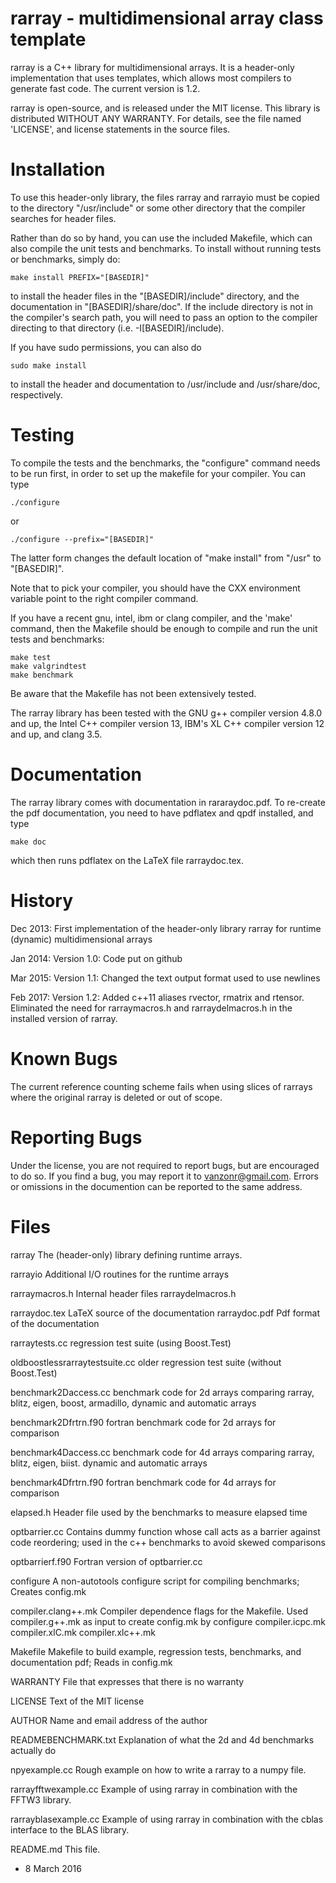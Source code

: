 rarray - multidimensional array class template
==============================================

rarray is a C++ library for multidimensional arrays.  It is a
header-only implementation that uses templates, which allows most
compilers to generate fast code.  The current version is 1.2.

rarray is open-source, and is released under the MIT license. This
library is distributed WITHOUT ANY WARRANTY. For details, see the file
named 'LICENSE', and license statements in the source files.

Installation
============

To use this header-only library, the files rarray and rarrayio must be
copied to the directory "/usr/include" or some other directory that
the compiler searches for header files.

Rather than do so by hand, you can use the included Makefile, which
can also compile the unit tests and benchmarks.  To install without
running tests or benchmarks, simply do:

    make install PREFIX="[BASEDIR]"

to install the header files in the "[BASEDIR]/include" directory, and
the documentation in "[BASEDIR]/share/doc".  If the include directory
is not in the compiler's search path, you will need to pass an option
to the compiler directing to that directory
(i.e. -I[BASEDIR]/include).

If you have sudo permissions, you can also do
   
    sudo make install

to install the header and documentation to /usr/include and
/usr/share/doc, respectively.

Testing
=======

To compile the tests and the benchmarks, the "configure" command needs
to be run first, in order to set up the makefile for your compiler.
You can type

    ./configure

or

    ./configure --prefix="[BASEDIR]"

The latter form changes the default location of "make install" from
"/usr" to "[BASEDIR]".

Note that to pick your compiler, you should have the CXX environment
variable point to the right compiler command.

If you have a recent gnu, intel, ibm or clang compiler, and the 'make'
command, then the Makefile should be enough to compile and run the
unit tests and benchmarks:

    make test
    make valgrindtest
    make benchmark

Be aware that the Makefile has not been extensively tested.

The rarray library has been tested with the GNU g++ compiler version
4.8.0 and up, the Intel C++ compiler version 13, IBM's XL C++ compiler
version 12 and up, and clang 3.5.

Documentation
=============

The rarray library comes with documentation in rararaydoc.pdf. To
re-create the pdf documentation, you need to have pdflatex and qpdf
installed, and type

    make doc

which then runs pdflatex on the LaTeX file rarraydoc.tex.

History
=======

Dec 2013: First implementation of the header-only library rarray for runtime (dynamic) multidimensional arrays

Jan 2014: Version 1.0: Code put on github

Mar 2015: Version 1.1: Changed the text output format used to use newlines

Feb 2017: Version 1.2: Added c++11 aliases rvector, rmatrix and
                       rtensor. Eliminated the need for rarraymacros.h
                       and rarraydelmacros.h in the installed version
                       of rarray.

Known Bugs
==========

The current reference counting scheme fails when using slices of
rarrays where the original rarray is deleted or out of scope.

Reporting Bugs
==============

Under the license, you are not required to report bugs, but are
encouraged to do so.  If you find a bug, you may report it to
vanzonr@gmail.com. Errors or omissions in the documention can be
reported to the same address.

Files
=====

rarray                 The (header-only) library defining runtime arrays.

rarrayio               Additional I/O routines for the runtime arrays

rarraymacros.h         Internal header files
rarraydelmacros.h

rarraydoc.tex          LaTeX source of the documentation
rarraydoc.pdf          Pdf format of the documentation

rarraytests.cc         regression test suite (using Boost.Test)

oldboostlessrarraytestsuite.cc older regression test suite (without Boost.Test)

benchmark2Daccess.cc   benchmark code for 2d arrays comparing rarray,
                       blitz, eigen, boost, armadillo, dynamic and
                       automatic arrays

benchmark2Dfrtrn.f90   fortran benchmark code for 2d arrays for
                       comparison
 
benchmark4Daccess.cc   benchmark code for 4d arrays comparing rarray,
                       blitz, eigen, biist. dynamic and automatic
                       arrays

benchmark4Dfrtrn.f90   fortran benchmark code for 4d arrays for
                       comparison

elapsed.h              Header file used by the benchmarks to measure
                       elapsed time

optbarrier.cc          Contains dummy function whose call acts as a 
                       barrier against code reordering; used in the
                       c++ benchmarks to avoid skewed comparisons

optbarrierf.f90        Fortran version of optbarrier.cc

configure              A non-autotools configure script for compiling 
                       benchmarks; Creates config.mk

compiler.clang++.mk    Compiler dependence flags for the Makefile. Used
compiler.g++.mk        as input to create config.mk by configure
compiler.icpc.mk
compiler.xlC.mk
compiler.xlc++.mk

Makefile               Makefile to build example, regression tests, 
                       benchmarks, and documentation pdf; Reads in config.mk

WARRANTY               File that expresses that there is no warranty

LICENSE                Text of the MIT license

AUTHOR                 Name and email address of the author

READMEBENCHMARK.txt    Explanation of what the 2d and 4d benchmarks
                       actually do

npyexample.cc          Rough example on how to write a rarray to a
                       numpy file.

rarrayfftwexample.cc   Example of using rarray in combination with 
                       the FFTW3 library.

rarrayblasexample.cc   Example of using rarray in combination with 
                       the cblas interface to the BLAS library.
                       
README.md              This file.

- 8 March 2016
